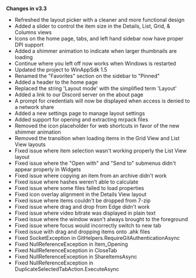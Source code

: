 **Changes in v3.3**

- Refreshed the layout picker with a cleaner and more functional design
- Added a slider to control the item size in the Details, List, Grid, & Columns views
- Icons on the home page, tabs, and left hand sidebar now have proper DPI support
- Added a shimmer animation to indicate when larger thumbnails are loading
- Continue where you left off now works when Windows is restarted
- Updated the project to WinAppSdk 1.5
- Renamed the "Favorites" section on the sidebar to "Pinned"
- Added a header to the home page
- Replaced the string 'Layout mode' with the simplified term 'Layout'
- Added a link to our Discord server on the about page
- A prompt for credentials will now be displayed when access is denied to a network share
- Added a new settings page to manage layout settings
- Added support for opening and extracting mrpack files
- Removed the icon placeholder for web shortcuts in favor of the new shimmer animation
- Removed the transition when loading items in the Grid View and List View layouts
- Fixed issue where item selection wasn't working properly the List View layout
- Fixed issue where the "Open with" and "Send to" submenus didn't appear properly in Widgets
- Fixed issue where copying an item from an archive didn't work
- Fixed issue where hashes weren't able to calculate
- Fixed issue where some files failed to load properties
- Fixed icon overlay alignment in the Details View layout
- Fixed issue where items couldn't be dropped from 7-zip
- Fixed issue where drag and drop from Edge didn't work
- Fixed issue where video bitrate was displayed in plain text
- Fixed issue where the window wasn't always brought to the foreground
- Fixed issue where focus would incorrectly switch to new tab
- Fixed issue with drag and dropping items onto .ahk files
- Fixed SocketException in GitHelpers.RequireGitAuthenticationAsync
- Fixed NullReferenceException in Item_Opening
- Fixed NullReferenceException in CloseTab
- Fixed NullReferenceException in ShareItemsAsync
- Fixed NullReferenceException in DuplicateSelectedTabAction.ExecuteAsync
